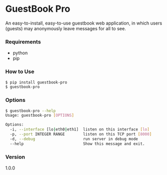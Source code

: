 # GuestBook Pro

An easy-to-install, easy-to-use guestbook web application, in which users (guests) may anonymously leave messages for all to see.

### Requirements
  - python
  - pip

### How to Use
```sh
$ pip install guestbook-pro
$ guestbook-pro
```

### Options
```sh
$ guestbook-pro --help
Usage: guestbook-pro [OPTIONS]

Options:
  -i, --interface [lo|eth0|eth1]  listen on this interface [lo]
  -p, --port INTEGER RANGE        listen on this TCP port [8000]
  -d, --debug                     run server in debug mode
  --help                          Show this message and exit.
```

### Version
1.0.0
